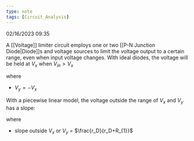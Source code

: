 ```yaml
---
type: note
tags: [Circuit_Analysis]
---
```

02/16/2023 09:35

  

A [[Voltage]] limiter circuit employs one or two [[P-N Junction Diode|Diode]]s and voltage sources to limit the voltage output to a certain range, even when input voltage changes. With ideal diodes, the voltage will be held at $V_x$ when $V_{in}>V_x$


where
- $V_y=-V_x$

With a piecewise linear model, the voltage outside the range of $V_x$ and $V_y$ has a slope:


where 
- slope outside $V_x$ or $V_y$ = $\frac{r_D}{r_D+R_{1}}$ 